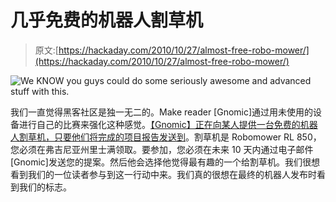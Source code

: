 # 几乎免费的机器人割草机

> 原文:[https://hackaday.com/2010/10/27/almost-free-robo-mower/](https://hackaday.com/2010/10/27/almost-free-robo-mower/)

![](../Images/142a2dda0fef651c70dd867f227dc35d.png "We KNOW you guys could do some seriously awesome and advanced stuff with this.")

我们一直觉得黑客社区是独一无二的。Make reader [Gnomic]通过用未使用的设备进行自己的比赛来强化这种感觉。[【Gnomic】正在向某人提供一台免费的机器人割草机，只要他们将完成的项目报告发送到](http://blog.makezine.com/archive/2010/10/free_new_robot_lawnmower.html)。割草机是 Robomower RL 850，您必须在弗吉尼亚州里士满领取。要参加，您必须在未来 10 天内通过电子邮件[Gnomic]发送您的提案。然后他会选择他觉得最有趣的一个给割草机。我们很想看到我们的一位读者参与到这一行动中来。我们真的很想在最终的机器人发布时看到我们的标志。